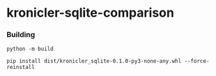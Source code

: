 # kronicler-sqlite-comparison

### Building

```
python -m build
```

```
pip install dist/kronicler_sqlite-0.1.0-py3-none-any.whl --force-reinstall
```
